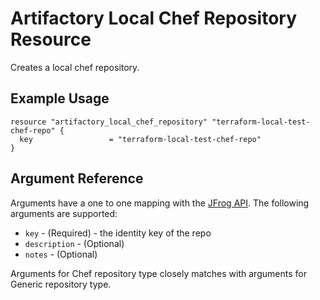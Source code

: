 # Artifactory Local Chef Repository Resource

Creates a local chef repository. 

## Example Usage

```hcl
resource "artifactory_local_chef_repository" "terraform-local-test-chef-repo" {
  key                 = "terraform-local-test-chef-repo"
}
```

## Argument Reference

Arguments have a one to one mapping with the [JFrog API](https://www.jfrog.com/confluence/display/RTF/Repository+Configuration+JSON). The following arguments are supported:

* `key` - (Required) - the identity key of the repo
* `description` - (Optional)
* `notes` - (Optional)

Arguments for Chef repository type closely matches with arguments for Generic repository type. 